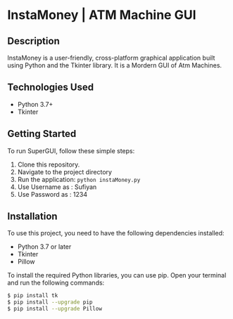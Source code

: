 # InstaMoney | ATM Machine GUI

## Description

InstaMoney is a user-friendly, cross-platform graphical application built using Python and the Tkinter library. It is a Mordern GUI of Atm Machines.


## Technologies Used

- Python 3.7+
- Tkinter


## Getting Started

To run SuperGUI, follow these simple steps:

1. Clone this repository.
2. Navigate to the project directory
3. Run the application: `python instaMoney.py`
4. Use Username as : Sufiyan
5. Use Password as : 1234


## Installation

To use this project, you need to have the following dependencies installed:

- Python 3.7 or later
- Tkinter
- Pillow

To install the required Python libraries, you can use pip. Open your terminal and run the following commands:

```bash
$ pip install tk
$ pip install --upgrade pip
$ pip install --upgrade Pillow


